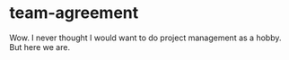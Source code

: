 # team-agreement
Wow.  I never thought I would want to do project management as a hobby.  But here we are.
